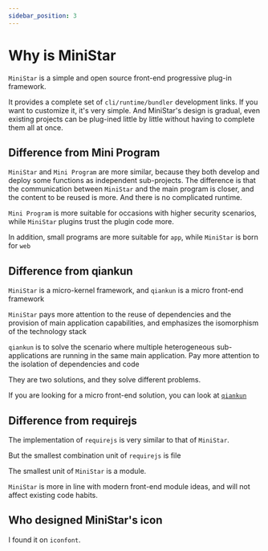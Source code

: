 ```yaml
---
sidebar_position: 3
---
```


# Why is MiniStar

`MiniStar` is a simple and open source front-end progressive plug-in framework.

It provides a complete set of `cli/runtime/bundler` development links. If you want to customize it, it's very simple. And MiniStar's design is gradual, even existing projects can be plug-ined little by little without having to complete them all at once.

## Difference from Mini Program

`MiniStar` and `Mini Program` are more similar, because they both develop and deploy some functions as independent sub-projects. The difference is that the communication between `MiniStar` and the main program is closer, and the content to be reused is more. And there is no complicated runtime.

`Mini Program` is more suitable for occasions with higher security scenarios, while `MiniStar` plugins trust the plugin code more.

In addition, small programs are more suitable for `app`, while `MiniStar` is born for `web`

## Difference from qiankun

`MiniStar` is a micro-kernel framework, and `qiankun` is a micro front-end framework

`MiniStar` pays more attention to the reuse of dependencies and the provision of main application capabilities, and emphasizes the isomorphism of the technology stack

`qiankun` is to solve the scenario where multiple heterogeneous sub-applications are running in the same main application. Pay more attention to the isolation of dependencies and code

They are two solutions, and they solve different problems.

If you are looking for a micro front-end solution, you can look at [`qiankun`](https://qiankun.umijs.org/)

## Difference from requirejs

The implementation of `requirejs` is very similar to that of `MiniStar`.

But the smallest combination unit of `requirejs` is file

The smallest unit of `MiniStar` is a module.

`MiniStar` is more in line with modern front-end module ideas, and will not affect existing code habits.

## Who designed MiniStar's icon

I found it on `iconfont`.
